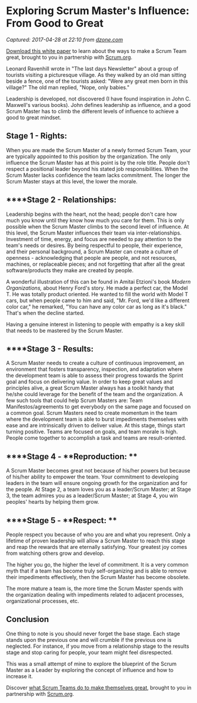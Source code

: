 # Exploring Scrum Master's Influence: From Good to Great

_Captured: 2017-04-28 at 22:10 from [dzone.com](https://dzone.com/articles/exploring-scrum-masters-journey-from-good-to-great?utm_content=buffer8853d&utm_medium=social&utm_source=twitter.com&utm_campaign=buffer)_

[Download this white paper](https://dzone.com/go?i=150025&u=https%3A%2F%2Fwww.scrum.org%2FAbout%2FAll-Articles%2FarticleType%2FArticleView%2FarticleId%2F1029%2FCharacteristics-of-a-Great-Scrum-Team%3Futm_source%3DDZone%26utm_medium%3DArticle%26utm_campaign%3DGreatScrumTeam) to learn about the ways to make a Scrum Team great, brought to you in partnership with [Scrum.org](https://dzone.com/go?i=150025&u=https%3A%2F%2Fwww.scrum.org%2FAbout%2FAll-Articles%2FarticleType%2FArticleView%2FarticleId%2F1029%2FCharacteristics-of-a-Great-Scrum-Team%3Futm_source%3DDZone%26utm_medium%3DArticle%26utm_campaign%3DGreatScrumTeam).

Leonard Ravenhill wrote in "The last days Newsletter" about a group of tourists visiting a picturesque village. As they walked by an old man sitting beside a fence, one of the tourists asked: "Were any great men born in this village?" The old man replied, "Nope, only babies."

Leadership is developed, not discovered (I have found inspiration in John C. Maxwell's various books). John defines leadership as influence, and a good Scrum Master has to climb the different levels of influence to achieve a good to great mindset.

## **Stage 1 - Rights:**

When you are made the Scrum Master of a newly formed Scrum Team, your are typically appointed to this position by the organization. The only influence the Scrum Master has at this point is by the role title. People don't respect a positional leader beyond his stated job responsibilities. When the Scrum Master lacks confidence the team lacks commitment. The longer the Scrum Master stays at this level, the lower the morale.

## ****Stage 2 - **Relationships**:

Leadership begins with the heart, not the head; people don't care how much you know until they know how much you care for them. This is only possible when the Scrum Master climbs to the second level of influence. At this level, the Scrum Master influences their team via inter-relationships. Investment of time, energy, and focus are needed to pay attention to the team's needs or desires. By being respectful to people, their experience, and their personal background, a Scrum Master can create a culture of openness - acknowledging that people are people, and not resources, machines, or replaceable pieces; and not forgetting that after all the great software/products they make are created by people.

A wonderful illustration of this can be found in Amitai Etzioni's book _Modern Organizations,_ about Henry Ford's story. He made a perfect car, the Model T. He was totally product oriented. He wanted to fill the world with Model T cars, but when people came to him and said, "Mr. Ford, we'd like a different color car," he remarked, "You can have any color car as long as it's black." That's when the decline started.

Having a genuine interest in listening to people with empathy is a key skill that needs to be mastered by the Scrum Master.

## ****Stage 3 - **Results:**

A Scrum Master needs to create a culture of continuous improvement, an environment that fosters transparency, inspection, and adaptation where the development team is able to assess their progress towards the Sprint goal and focus on delivering value. In order to keep great values and principles alive, a great Scrum Master always has a toolkit handy that he/she could leverage for the benefit of the team and the organization. A few such tools that could help Scrum Masters are: Team Manifestos/agreements to get everybody on the same page and focused on a common goal. Scrum Masters need to create momentum in the team where the development team is able to burst impediments themselves with ease and are intrinsically driven to deliver value. At this stage, things start turning positive. Teams are focused on goals, and team morale is high. People come together to accomplish a task and teams are result-oriented.

## ****Stage 4 - **Reproduction: **

A Scrum Master becomes great not because of his/her powers but because of his/her ability to empower the team. Your commitment to developing leaders in the team will ensure ongoing growth for the organization and for the people. At Stage 2, a team loves you as a leader/Scrum Master; at Stage 3, the team admires you as a leader/Scrum Master; at Stage 4, you win peoples' hearts by helping them grow.

## ****Stage 5 - **Respect: **

People respect you because of who you are and what you represent. Only a lifetime of proven leadership will allow a Scrum Master to reach this stage and reap the rewards that are eternally satisfying. Your greatest joy comes from watching others grow and develop.

The higher you go, the higher the level of commitment. It is a very common myth that if a team has become truly self-organizing and is able to remove their impediments effectively, then the Scrum Master has become obsolete.

The more mature a team is, the more time the Scrum Master spends with the organization dealing with impediments related to adjacent processes, organizational processes, etc.

## Conclusion

One thing to note is you should never forget the base stage. Each stage stands upon the previous one and will crumble if the previous one is neglected. For instance, if you move from a relationship stage to the results stage and stop caring for people, your team might feel disrespected.

This was a small attempt of mine to explore the blueprint of the Scrum Master as a Leader by exploring the concept of influence and how to increase it.

Discover [what Scrum Teams do to make themselves great](https://dzone.com/go?i=150024&u=https%3A%2F%2Fwww.scrum.org%2FAbout%2FAll-Articles%2FarticleType%2FArticleView%2FarticleId%2F1029%2FCharacteristics-of-a-Great-Scrum-Team%3Futm_source%3DDZone%26utm_medium%3DArticle%26utm_campaign%3DGreatScrumTeam), brought to you in partnership with [Scrum.org](https://dzone.com/go?i=150024&u=https%3A%2F%2Fwww.scrum.org%2FAbout%2FAll-Articles%2FarticleType%2FArticleView%2FarticleId%2F1029%2FCharacteristics-of-a-Great-Scrum-Team%3Futm_source%3DDZone%26utm_medium%3DArticle%26utm_campaign%3DGreatScrumTeam).
